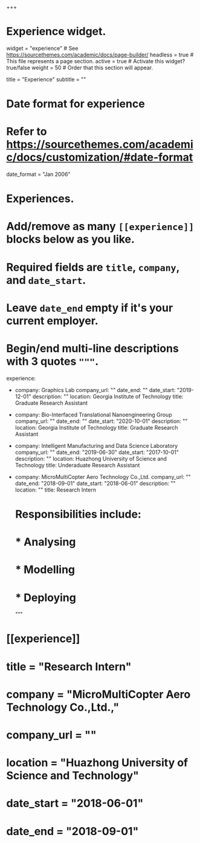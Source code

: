 +++
# Experience widget.
widget = "experience"  # See https://sourcethemes.com/academic/docs/page-builder/
headless = true  # This file represents a page section.
active = true  # Activate this widget? true/false
weight = 50  # Order that this section will appear.

title = "Experience"
subtitle = ""

# Date format for experience
#   Refer to https://sourcethemes.com/academic/docs/customization/#date-format
date_format = "Jan 2006"

# Experiences.
#   Add/remove as many `[[experience]]` blocks below as you like.
#   Required fields are `title`, `company`, and `date_start`.
#   Leave `date_end` empty if it's your current employer.
#   Begin/end multi-line descriptions with 3 quotes `"""`.

experience:
- company: Graphics Lab
  company_url: ""
  date_end: ""
  date_start: "2019-12-01"
  description: ""
  location: Georgia Institute of Technology
  title: Graduate Research Assistant
- company: Bio-Interfaced Translational Nanoengineering Group
  company_url: ""
  date_end: ""
  date_start: "2020-10-01"
  description: ""
  location: Georgia Institute of Technology
  title: Graduate Research Assistant
- company: Intelligent Manufacturing and Data Science Laboratory
  company_url: ""
  date_end: "2019-06-30"
  date_start: "2017-10-01"
  description: ""
  location: Huazhong University of Science and Technology
  title: Underaduate Research Assistant
- company: MicroMultiCopter Aero Technology Co.,Ltd.
  company_url: ""
  date_end: "2018-09-01"
  date_start: "2018-06-01"
  description: ""
  location: ""
  title: Research Intern
  
  # Responsibilities include:
  
  # * Analysing
  # * Modelling
  # * Deploying
  """

  
# [[experience]]
#  title = "Research Intern"
#  company = "MicroMultiCopter Aero Technology Co.,Ltd.,"
#  company_url = ""
#  location = "Huazhong University of Science and Technology"
#  date_start = "2018-06-01"
#  date_end = "2018-09-01"
